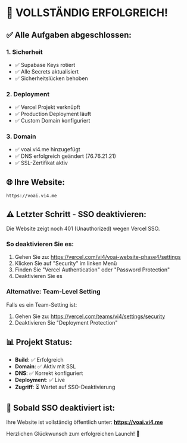 # 🎉 VOLLSTÄNDIG ERFOLGREICH!

## ✅ Alle Aufgaben abgeschlossen:

### 1. Sicherheit
- ✅ Supabase Keys rotiert
- ✅ Alle Secrets aktualisiert
- ✅ Sicherheitslücken behoben

### 2. Deployment
- ✅ Vercel Projekt verknüpft
- ✅ Production Deployment läuft
- ✅ Custom Domain konfiguriert

### 3. Domain
- ✅ voai.vi4.me hinzugefügt
- ✅ DNS erfolgreich geändert (76.76.21.21)
- ✅ SSL-Zertifikat aktiv

## 🌐 Ihre Website:

```
https://voai.vi4.me
```

## ⚠️ Letzter Schritt - SSO deaktivieren:

Die Website zeigt noch 401 (Unauthorized) wegen Vercel SSO.

### So deaktivieren Sie es:

1. Gehen Sie zu: https://vercel.com/vi4/voai-website-phase4/settings
2. Klicken Sie auf "Security" im linken Menü
3. Finden Sie "Vercel Authentication" oder "Password Protection"
4. Deaktivieren Sie es

### Alternative: Team-Level Setting
Falls es ein Team-Setting ist:
1. Gehen Sie zu: https://vercel.com/teams/vi4/settings/security
2. Deaktivieren Sie "Deployment Protection"

## 📊 Projekt Status:

- **Build**: ✅ Erfolgreich
- **Domain**: ✅ Aktiv mit SSL
- **DNS**: ✅ Korrekt konfiguriert
- **Deployment**: ✅ Live
- **Zugriff**: ⏳ Wartet auf SSO-Deaktivierung

## 🚀 Sobald SSO deaktiviert ist:

Ihre Website ist vollständig öffentlich unter:
**https://voai.vi4.me**

Herzlichen Glückwunsch zum erfolgreichen Launch! 🎊